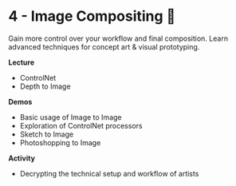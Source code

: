 # 4 - Image Compositing 📐
Gain more control over your workflow and final composition. Learn advanced techniques for concept art & visual prototyping.

**Lecture**

- ControlNet
- Depth to Image

**Demos**

- Basic usage of Image to Image
- Exploration of ControlNet processors
- Sketch to Image
- Photoshopping to Image


**Activity**

- Decrypting the technical setup and workflow of artists
